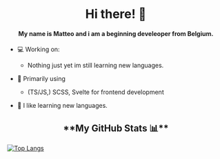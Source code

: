 <h1 align="center">Hi there! 👋</h1>
<h4 align="center">My name is Matteo and i am a beginning develeoper from Belgium.</h4>

- 💻 Working on:
    - Nothing just yet im still learning new languages.

- 🔭 Primarily using
    - (TS/JS,) SCSS, Svelte for frontend development

- 📖 I like learning new languages.

<h2 align="center">**My GitHub Stats 📊**</h2>

[![Top Langs](https://github-readme-stats.vercel.app/api/top-langs/?username=matte0s)](https://github.com/anuraghazra/github-readme-stats)


